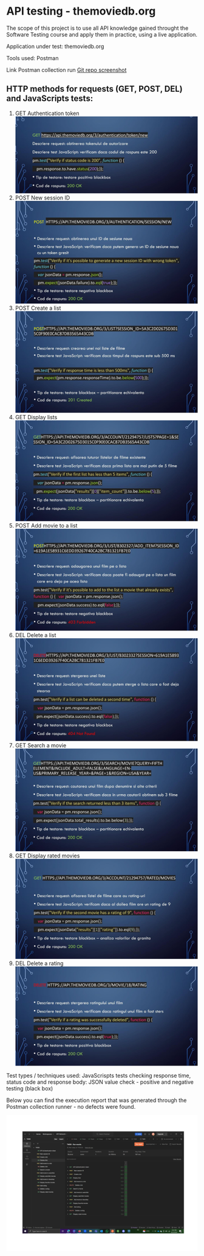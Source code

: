 # API testing - themoviedb.org

The scope of this project is to use all API knowledge gained throught the Software Testing course and apply them in practice, using a live application.

Application under test: themoviedb.org

Tools used: Postman

Link Postman collection run [Git repo screenshot](https://github.com/armandaskalu/API-testing-themoviedb.org/blob/main/TMDB.postman_test_run.json)

## HTTP methods for requests (GET, POST, DEL) and JavaScripts tests:

1. GET Authentication token
![token](https://github.com/armandaskalu/API-testing-themoviedb.org/blob/main/1.jpg)
2. POST New session ID
![session](https://github.com/armandaskalu/API-testing-themoviedb.org/blob/main/2.jpg)
3. POST Create a list
![list](https://github.com/armandaskalu/API-testing-themoviedb.org/blob/main/3.jpg)
4. GET Display lists
![display](https://github.com/armandaskalu/API-testing-themoviedb.org/blob/main/4.jpg)
5. POST Add movie to a list
![add](https://github.com/armandaskalu/API-testing-themoviedb.org/blob/main/5.jpg)
6. DEL Delete a list
![delete](https://github.com/armandaskalu/API-testing-themoviedb.org/blob/main/6.jpg)
7. GET Search a movie
![search](https://github.com/armandaskalu/API-testing-themoviedb.org/blob/main/7.jpg)
8. GET Display rated movies
![rated](https://github.com/armandaskalu/API-testing-themoviedb.org/blob/main/8.jpg)
9. DEL Delete a rating
![del](https://github.com/armandaskalu/API-testing-themoviedb.org/blob/main/9.jpg)   

Test types / techniques used: JavaScrispts tests checking response time, status code and response body: JSON value check - positive and negative testing (black box)

Below you can find the execution report that was generated through the Postman collection runner - no defects were found.

![Run Results](https://github.com/armandaskalu/API-testing-themoviedb.org/blob/main/Results.jpg)


